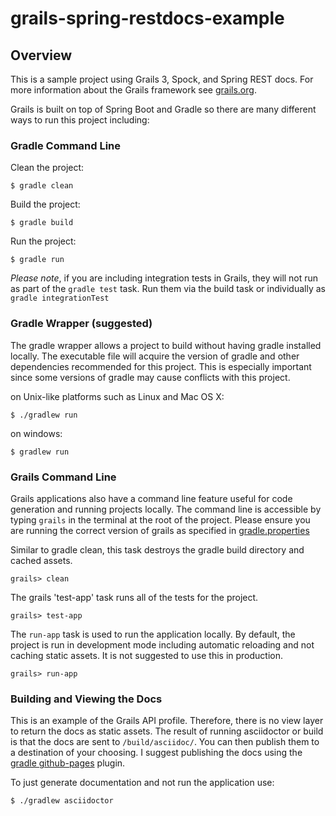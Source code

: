# grails-spring-restdocs-example

## Overview

This is a sample project using Grails 3, Spock, and Spring REST docs.  For more information about the Grails framework 
see [grails.org](http://grails.org).

Grails is built on top of Spring Boot and Gradle so there are many different ways to run this project including:

### Gradle Command Line

Clean the project:

```
$ gradle clean
```

Build the project:

```
$ gradle build
```

Run the project:

```
$ gradle run
```

*Please note*, if you are including integration tests in Grails, they will not run as part of the `gradle test` task. 
Run them via the build task or individually as `gradle integrationTest`

### Gradle Wrapper (suggested)

The gradle wrapper allows a project to build without having gradle installed locally. The executable file will acquire 
the version of gradle and other dependencies recommended for this project.  This is especially important since some 
versions of gradle may cause conflicts with this project.

on Unix-like platforms such as Linux and Mac OS X:

```
$ ./gradlew run
```

on windows:

```
$ gradlew run
```

### Grails Command Line

Grails applications also have a command line feature useful for code generation and running projects locally. The 
command line is accessible by typing `grails` in the terminal at the root of the project.  Please ensure you are running 
the correct version of grails as specified in [gradle.properties](gradle.properties)

Similar to gradle clean, this task destroys the gradle build directory and cached assets.

```
grails> clean
```

The grails 'test-app' task runs all of the tests for the project.

```
grails> test-app
```

The `run-app` task is used to run the application locally.  By default, the project is run in development mode including 
automatic reloading and not caching static assets. It is not suggested to use this in production.

```
grails> run-app
```

### Building and Viewing the Docs

This is an example of the Grails API profile.  Therefore, there is no view layer to return the docs as static assets. 
The result of running asciidoctor or build is that the docs are sent to `/build/asciidoc/`.  You can then publish them 
to a destination of your choosing. I suggest publishing the docs using the 
[gradle github-pages](https://github.com/ajoberstar/gradle-git) plugin.

To just generate documentation and not run the application use:

```$ ./gradlew asciidoctor```
